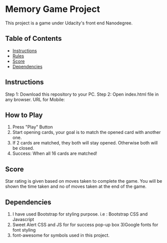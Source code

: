 # Memory Game Project
This project is a game under Udacity's front end Nanodegree.
## Table of Contents

* [Instructions](#instructions)
* [Rules](#Rules)
* [Score](#Score)
* [Dependencies](#Dependencies)

## Instructions

Step 1: Download this repository to your PC.
Step 2: Open index.html file in any browser.
URL for Mobile: 

## How to Play

1) Press "Play" Button
2) Start opening cards, your goal is to match the opened card with another one.
3) If 2 cards are matched, they both will stay opened. Otherwise both will be closed.
4) Success: When all 16 cards are matched!

## Score

Star rating is given based on moves taken to complete the game.
You will be shown the time taken and no of moves taken at the end of the game.

## Dependencies

1) I have used Bootstrap for styling purpose. i.e : Bootstrap CSS and Javascript
2) Sweet Alert CSS and JS for for success pop-up box
3)Google fonts for font styling
4) font-awesome for symbols used in this project.

